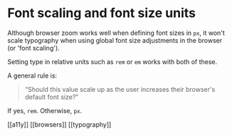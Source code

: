 # Font scaling and font size units

Although browser zoom works well when defining font sizes in `px`, it won't scale typography when using global font size adjustments in the browser (or 'font scaling').

Setting type in relative units such as `rem` or `em` works with both of these.

A general rule is:
> “Should this value scale up as the user increases their browser's default font size?”

If yes, `rem`. Otherwise, `px`.

[[a11y]]
[[browsers]]
[[typography]]